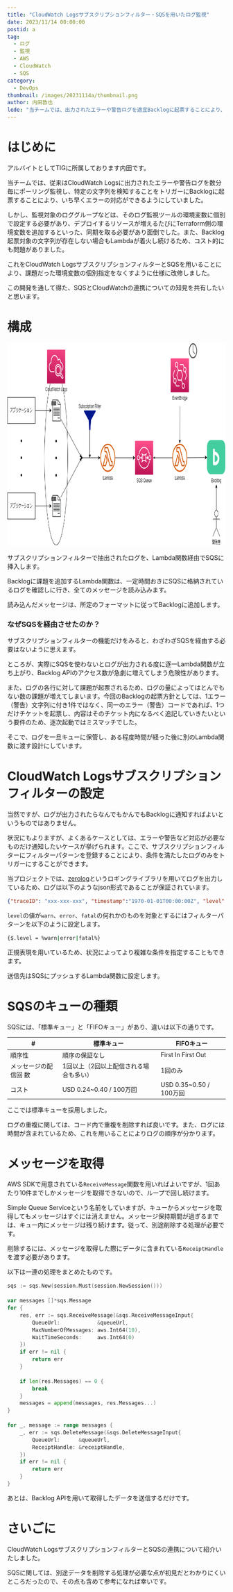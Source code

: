```yaml
---
title: "CloudWatch Logsサブスクリプションフィルター・SQSを用いたログ監視"
date: 2023/11/14 00:00:00
postid: a
tag:
  - ログ
  - 監視
  - AWS
  - CloudWatch
  - SQS
category:
  - DevOps
thumbnail: /images/20231114a/thumbnail.png
author: 内田敦也
lede: "当チームでは、出力されたエラーや警告ログを適宜Backlogに起票することにより、いち早くエラーの対応ができるようにしております。CloudWatch LogsサブスクリプションフィルターとSQSを用いることにより、CloudWatchの特定のログをトリガーとして監視ジョブを立ち上げる仕様に改修しました。"
---
```

# はじめに

アルバイトとしてTIGに所属しております内田です。

当チームでは、従来はCloudWatch Logsに出力されたエラーや警告ログを数分毎にポーリング監視し、特定の文字列を検知することをトリガーにBacklogに起票することにより、いち早くエラーの対応ができるようにしていました。

しかし、監視対象のロググループなどは、そのログ監視ツールの環境変数に個別で設定する必要があり、デプロイするリソースが増えるたびにTerraform側の環境変数を追加するといった、同期を取る必要があり面倒でした。また、Backlog起票対象の文字列が存在しない場合もLambdaが着火し続けるため、コスト的にも問題がありました。

これをCloudWatch LogsサブスクリプションフィルターとSQSを用いることにより、課題だった環境変数の個別指定をなくすように仕様に改修しました。

この開発を通して得た、SQSとCloudWatchの連携についての知見を共有したいと思います。

# 構成

<img src="/images/20231114a/fig.drawio.png" alt="fig.drawio.png" width="941" height="467" loading="lazy">

サブスクリプションフィルターで抽出されたログを、Lambda関数経由でSQSに挿入します。

Backlogに課題を追加するLambda関数は、一定時間おきにSQSに格納されているログを確認しに行き、全てのメッセージを読み込みます。

読み込んだメッセージは、所定のフォーマットに従ってBacklogに追加します。

### なぜSQSを経由させたのか？

サブスクリプションフィルターの機能だけをみると、わざわざSQSを経由する必要はないように思えます。

ところが、実際にSQSを使わないとログが出力される度に逐一Lambda関数が立ち上がり、Backlog APIのアクセス数が急劇に増えてしまう危険性があります。

また、ログの各行に対して課題が起票されるため、ログの量によってはとんでもない数の課題が増えてしまいます。今回のBacklogの起票方針としては、1エラー（警告）文字列に付き1件ではなく、同一のエラー（警告）コードであれば、1つだけチケットを起票し、内容はそのチケット内になるべく追記していきたいという要件のため、逐次起動ではミスマッチでした。

そこで、ログを一旦キューに保管し、ある程度時間が経った後に別のLambda関数に渡す設計にしています。

# CloudWatch Logsサブスクリプションフィルターの設定

当然ですが、ログが出力されたらなんでもかんでもBacklogに通知すればよいというものではありません。

状況にもよりますが、よくあるケースとしては、エラーや警告など対応が必要なものだけ通知したいケースが挙げられます。ここで、サブスクリプションフィルターにフィルターパターンを登録することにより、条件を満たしたログのみをトリガーにすることができます。

当プロジェクトでは、[zerolog](https://github.com/rs/zerolog)というロギングライブラリを用いてログを出力しているため、ログは以下のようなjson形式であることが保証されています。

```json
{"traceID": "xxx-xxx-xxx", "timestamp":"1970-01-01T00:00:00Z", "level": "info", "message":"Hello, world!"}
```

`level`の値が`warn`、`error`、`fatal`の何れかのものを対象とするにはフィルターパターンを以下のように設定します。

```sh
{$.level = %warn|error|fatal%}
```

正規表現を用いているため、状況によってより複雑な条件を指定することもできます。

送信先はSQSにプッシュするLambda関数に設定します。

# SQSのキューの種類

SQSには、「標準キュー」と「FIFOキュー」があり、違いは以下の通りです。

|# |標準キュー|FIFOキュー|
|--|--|---|
|順序性              |順序の保証なし|First In First Out|
|メッセージの配信回 数|1回以上（2回以上配信される場合も多い）|1回のみ|
|コスト             |USD 0.24~0.40 / 100万回|USD 0.35~0.50 / 100万回|

ここでは標準キューを採用しました。

ログの重複に関しては、コード内で重複を削除すれば良いです。また、ログには時間が含まれているため、これを用いることによりログの順序が分かります。

# メッセージを取得

AWS SDKで用意されている`ReceiveMessage`関数を用いればよいですが、1回あたり10件までしかメッセージを取得できないので、ループで回し続けます。

Simple Queue Serviceという名前をしていますが、キューからメッセージを取得してもメッセージはすぐには消えません。メッセージ保持期間が過ぎるまでは、キュー内にメッセージは残り続けます。従って、別途削除する処理が必要です。

削除するには、メッセージを取得した際にデータに含まれている`ReceiptHandle`を渡す必要があります。

以下は一連の処理をまとめたものです。

```go
sqs := sqs.New(session.Must(session.NewSession()))

var messages []*sqs.Message
for {
    res, err := sqs.ReceiveMessage(&sqs.ReceiveMessageInput{
        QueueUrl:            &queueUrl,
        MaxNumberOfMessages: aws.Int64(10),
        WaitTimeSeconds:     aws.Int64(0)
    })
    if err != nil {
		return err
	}

	if len(res.Messages) == 0 {
		break
	}
	messages = append(messages, res.Messages...)
}

for _, message := range messages {
    _, err := sqs.DeleteMessage(&sqs.DeleteMessageInput{
        QueueUrl:      &queueUrl,
        ReceiptHandle: &receiptHandle,
    })
    if err != nil {
        return err
    }
}
```
あとは、Backlog APIを用いて取得したデータを送信するだけです。

# さいごに

CloudWatch LogsサブスクリプションフィルターとSQSの連携について紹介いたしました。

SQSに関しては、別途データを削除する処理が必要な点が初見だとわかりにくいところだったので、その点も含めて参考になれば幸いです。

